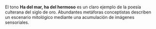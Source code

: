 El tono **Ha del mar, ha del hermoso** es un claro ejemplo de la poesía
culterana del siglo de oro. Abundantes metáforas conceptistas describen
un escenario mitológico mediante una acumulación de imágenes sensoriales.
